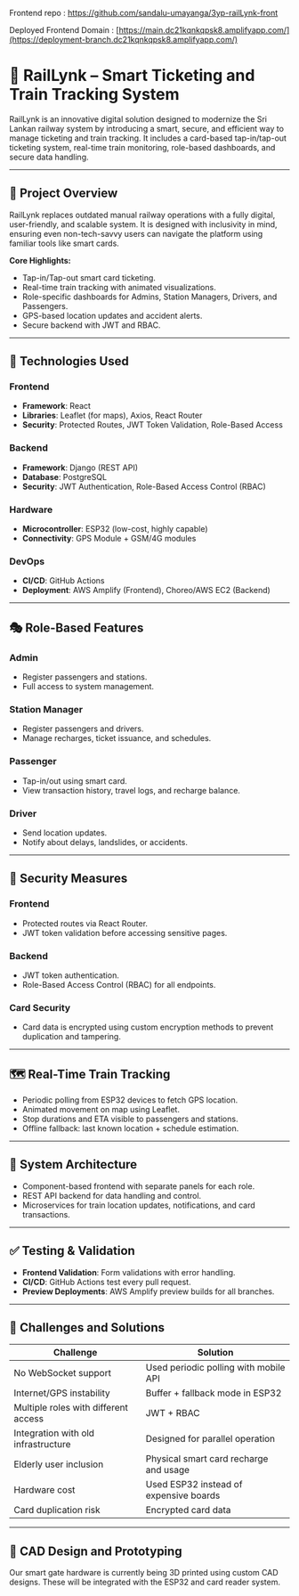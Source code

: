 Frontend repo : https://github.com/sandalu-umayanga/3yp-railLynk-front

Deployed Frontend Domain : [https://main.dc21kqnkqpsk8.amplifyapp.com/](https://deployment-branch.dc21kqnkqpsk8.amplifyapp.com/)



# 🚆 RailLynk – Smart Ticketing and Train Tracking System

RailLynk is an innovative digital solution designed to modernize the Sri Lankan railway system by introducing a smart, secure, and efficient way to manage ticketing and train tracking. It includes a card-based tap-in/tap-out ticketing system, real-time train monitoring, role-based dashboards, and secure data handling.

---

## 🔷 Project Overview

RailLynk replaces outdated manual railway operations with a fully digital, user-friendly, and scalable system. It is designed with inclusivity in mind, ensuring even non-tech-savvy users can navigate the platform using familiar tools like smart cards.

**Core Highlights:**
- Tap-in/Tap-out smart card ticketing.
- Real-time train tracking with animated visualizations.
- Role-specific dashboards for Admins, Station Managers, Drivers, and Passengers.
- GPS-based location updates and accident alerts.
- Secure backend with JWT and RBAC.

---

## 🔧 Technologies Used

### Frontend
- **Framework**: React
- **Libraries**: Leaflet (for maps), Axios, React Router
- **Security**: Protected Routes, JWT Token Validation, Role-Based Access

### Backend
- **Framework**: Django (REST API)
- **Database**: PostgreSQL
- **Security**: JWT Authentication, Role-Based Access Control (RBAC)

### Hardware
- **Microcontroller**: ESP32 (low-cost, highly capable)
- **Connectivity**: GPS Module + GSM/4G modules

### DevOps
- **CI/CD**: GitHub Actions
- **Deployment**: AWS Amplify (Frontend), Choreo/AWS EC2 (Backend)

---

## 🎭 Role-Based Features

### Admin
- Register passengers and stations.
- Full access to system management.

### Station Manager
- Register passengers and drivers.
- Manage recharges, ticket issuance, and schedules.

### Passenger
- Tap-in/out using smart card.
- View transaction history, travel logs, and recharge balance.

### Driver
- Send location updates.
- Notify about delays, landslides, or accidents.

---

## 🔐 Security Measures

### Frontend
- Protected routes via React Router.
- JWT token validation before accessing sensitive pages.

### Backend
- JWT token authentication.
- Role-Based Access Control (RBAC) for all endpoints.

### Card Security
- Card data is encrypted using custom encryption methods to prevent duplication and tampering.

---

## 🗺️ Real-Time Train Tracking

- Periodic polling from ESP32 devices to fetch GPS location.
- Animated movement on map using Leaflet.
- Stop durations and ETA visible to passengers and stations.
- Offline fallback: last known location + schedule estimation.

---

## 🧩 System Architecture

- Component-based frontend with separate panels for each role.
- REST API backend for data handling and control.
- Microservices for train location updates, notifications, and card transactions.

---

## ✅ Testing & Validation

- **Frontend Validation**: Form validations with error handling.
- **CI/CD**: GitHub Actions test every pull request.
- **Preview Deployments**: AWS Amplify preview builds for all branches.

---

## 🚧 Challenges and Solutions

| Challenge | Solution |
|----------|----------|
| No WebSocket support | Used periodic polling with mobile API |
| Internet/GPS instability | Buffer + fallback mode in ESP32 |
| Multiple roles with different access | JWT + RBAC |
| Integration with old infrastructure | Designed for parallel operation |
| Elderly user inclusion | Physical smart card recharge and usage |
| Hardware cost | Used ESP32 instead of expensive boards |
| Card duplication risk | Encrypted card data |

---

## 📎 CAD Design and Prototyping

Our smart gate hardware is currently being 3D printed using custom CAD designs. These will be integrated with the ESP32 and card reader system.


